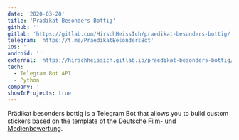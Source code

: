 ```yaml
---
date: '2020-03-20'
title: 'Prädikat Besonders Bottig'
github: ''
gitlab: 'https://gitlab.com/HirschHeissIch/praedikat-besonders-bottig/'
telegram: 'https://t.me/PraedikatBesondersBot'
ios: ''
android: ''
external: 'https://hirschheissich.gitlab.io/praedikat-besonders-bottig/'
tech:
  - Telegram Bot API
  - Python
company: ''
showInProjects: true
---
```


Prädikat besonders bottig is a Telegram Bot that allows you to build custom stickers based on the template of the [Deutsche Film- und Medienbewertung](https://www.fbw-filmbewertung.com/).
